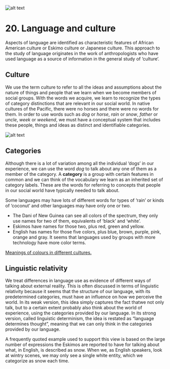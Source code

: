 ![alt text](https://miro.medium.com/max/2342/0*NCnJijUxzwj4edh0. "Language")




# 20. Language and culture
Aspects of language are identified as characteristic features of African American culture or Eskimo culture or Japanese culture. This approach to the study of language originates in the work of anthropologists who have used language as a source of information in the general study of ‘culture’.

## Culture
We use the term culture to refer to all the ideas and assumptions about the nature of things and people that we learn when we become members of social groups. With the words we acquire, we learn to recognize the types of category distinctions that are relevant in our social world. In native cultures of the Pacific, there were no horses and there were no words for them. In order to use words such as *dog* or *horse*, *rain* or *snow*, *father* or *uncle*, *week* or *weekend*, we must have a conceptual system that includes these people, things and ideas as distinct and identifiable categories.

![alt text](https://adminassets.devops.arabiaweather.com/sites/default/files/field/image/snow-title.jpg "Mr Snowman")

## Categories
Although there is a lot of variation among all the individual ‘dogs’ in our experience, we can use the word *dog* to talk about any one of them as a member of the category. A **category** is a group with certain features in common and we can think of the vocabulary we learn as an inherited set of category labels. These are the words for referring to concepts that people in our social world have typically needed to talk about.

Some languages may have lots of different words for types of ‘rain’ or kinds of ‘coconut’ and other languages may have only one or two. 
* The Dani of New Guinea can see all colors of the spectrum, they only use names for two of them, equivalents of ‘black’ and ‘white’. 
* Eskimos have names for those two, plus red, green and yellow. 
* English has names for those five colors, plus blue, brown, purple, pink, orange and gray. It seems that languages used by groups with more technology have more color terms.

[Meanings of colours in different cultures.](https://www.informationisbeautiful.net/visualizations/colours-in-cultures/ "Colours in Culture")

## Linguistic relativity
We treat differences in language use as evidence of different ways of talking about external reality. This is often discussed in terms
of linguistic relativity because it seems that the structure of our language, with its predetermined categories, must have an influence on how we perceive the world. In its weak version, this idea simply captures the fact thatwe not only talk, but to a certain extent probably also think about the world of experience, using the categories provided by our language. In its strong version, called linguistic determinism, the idea is restated as “language determines thought”, meaning that we can only think in the categories provided by our language.

A frequently quoted example used to support this view is based on the large number of expressions the Eskimos are reported to have for talking about what, in English, is described as snow. When we, as English speakers, look at wintry scenes, we may only see a single white entity, which we categorize as snow each time.